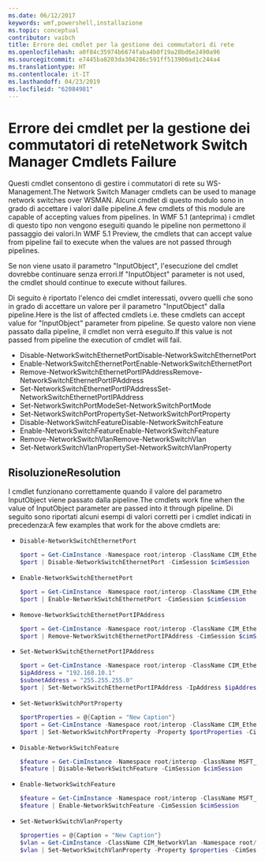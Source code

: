 ```yaml
---
ms.date: 06/12/2017
keywords: wmf,powershell,installazione
ms.topic: conceptual
contributor: vaibch
title: Errore dei cmdlet per la gestione dei commutatori di rete
ms.openlocfilehash: a0f84c35974b6674faba4b0f19a28bd6e2490a96
ms.sourcegitcommit: e7445ba8203da304286c591ff513900ad1c244a4
ms.translationtype: HT
ms.contentlocale: it-IT
ms.lasthandoff: 04/23/2019
ms.locfileid: "62084981"
---
```

# <a name="network-switch-manager-cmdlets-failure"></a><span data-ttu-id="a7724-103">Errore dei cmdlet per la gestione dei commutatori di rete</span><span class="sxs-lookup"><span data-stu-id="a7724-103">Network Switch Manager Cmdlets Failure</span></span>

<span data-ttu-id="a7724-104">Questi cmdlet consentono di gestire i commutatori di rete su WS-Management.</span><span class="sxs-lookup"><span data-stu-id="a7724-104">The Network Switch Manager cmdlets can be used to manage network switches over WSMAN.</span></span>
<span data-ttu-id="a7724-105">Alcuni cmdlet di questo modulo sono in grado di accettare i valori dalle pipeline.</span><span class="sxs-lookup"><span data-stu-id="a7724-105">A few cmdlets of this module are capable of accepting values from pipelines.</span></span>
<span data-ttu-id="a7724-106">In WMF 5.1 (anteprima) i cmdlet di questo tipo non vengono eseguiti quando le pipeline non permettono il passaggio dei valori.</span><span class="sxs-lookup"><span data-stu-id="a7724-106">In WMF 5.1 Preview, the cmdlets that can accept value from pipeline fail to execute when the values are not passed through pipelines.</span></span>

<span data-ttu-id="a7724-107">Se non viene usato il parametro "InputObject", l'esecuzione del cmdlet dovrebbe continuare senza errori.</span><span class="sxs-lookup"><span data-stu-id="a7724-107">If "InputObject" parameter is not used, the cmdlet should continue to execute without failures.</span></span>

<span data-ttu-id="a7724-108">Di seguito è riportato l'elenco dei cmdlet interessati, ovvero quelli che sono in grado di accettare un valore per il parametro "InputObject" dalla pipeline.</span><span class="sxs-lookup"><span data-stu-id="a7724-108">Here is the list of affected cmdlets i.e. these cmdlets can accept value for "InputObject" parameter from pipeline.</span></span>
<span data-ttu-id="a7724-109">Se questo valore non viene passato dalla pipeline, il cmdlet non verrà eseguito.</span><span class="sxs-lookup"><span data-stu-id="a7724-109">If this value is not passed from pipeline the execution of cmdlet will fail.</span></span>

- <span data-ttu-id="a7724-110">Disable-NetworkSwitchEthernetPort</span><span class="sxs-lookup"><span data-stu-id="a7724-110">Disable-NetworkSwitchEthernetPort</span></span>
- <span data-ttu-id="a7724-111">Enable-NetworkSwitchEthernetPort</span><span class="sxs-lookup"><span data-stu-id="a7724-111">Enable-NetworkSwitchEthernetPort</span></span>
- <span data-ttu-id="a7724-112">Remove-NetworkSwitchEthernetPortIPAddress</span><span class="sxs-lookup"><span data-stu-id="a7724-112">Remove-NetworkSwitchEthernetPortIPAddress</span></span>
- <span data-ttu-id="a7724-113">Set-NetworkSwitchEthernetPortIPAddress</span><span class="sxs-lookup"><span data-stu-id="a7724-113">Set-NetworkSwitchEthernetPortIPAddress</span></span>
- <span data-ttu-id="a7724-114">Set-NetworkSwitchPortMode</span><span class="sxs-lookup"><span data-stu-id="a7724-114">Set-NetworkSwitchPortMode</span></span>
- <span data-ttu-id="a7724-115">Set-NetworkSwitchPortProperty</span><span class="sxs-lookup"><span data-stu-id="a7724-115">Set-NetworkSwitchPortProperty</span></span>
- <span data-ttu-id="a7724-116">Disable-NetworkSwitchFeature</span><span class="sxs-lookup"><span data-stu-id="a7724-116">Disable-NetworkSwitchFeature</span></span>
- <span data-ttu-id="a7724-117">Enable-NetworkSwitchFeature</span><span class="sxs-lookup"><span data-stu-id="a7724-117">Enable-NetworkSwitchFeature</span></span>
- <span data-ttu-id="a7724-118">Remove-NetworkSwitchVlan</span><span class="sxs-lookup"><span data-stu-id="a7724-118">Remove-NetworkSwitchVlan</span></span>
- <span data-ttu-id="a7724-119">Set-NetworkSwitchVlanProperty</span><span class="sxs-lookup"><span data-stu-id="a7724-119">Set-NetworkSwitchVlanProperty</span></span>

## <a name="resolution"></a><span data-ttu-id="a7724-120">Risoluzione</span><span class="sxs-lookup"><span data-stu-id="a7724-120">Resolution</span></span>

<span data-ttu-id="a7724-121">I cmdlet funzionano correttamente quando il valore del parametro InputObject viene passato dalla pipeline.</span><span class="sxs-lookup"><span data-stu-id="a7724-121">The cmdlets work fine when the value of InputObject parameter are passed into it through pipeline.</span></span> <span data-ttu-id="a7724-122">Di seguito sono riportati alcuni esempi di valori corretti per i cmdlet indicati in precedenza:</span><span class="sxs-lookup"><span data-stu-id="a7724-122">A few examples that work for the above cmdlets are:</span></span>

- `Disable-NetworkSwitchEthernetPort`

  ```powershell
  $port = Get-CimInstance -Namespace root/interop -ClassName CIM_EthernetPort -CimSession $cimSession | Select-Object -First 1
  $port | Disable-NetworkSwitchEthernetPort -CimSession $cimSession
  ```

- `Enable-NetworkSwitchEthernetPort`

  ```powershell
  $port = Get-CimInstance -Namespace root/interop -ClassName CIM_EthernetPort -CimSession $cimSession | Select-Object -First 1
  $port | Enable-NetworkSwitchEthernetPort -CimSession $cimSession
  ```

- `Remove-NetworkSwitchEthernetPortIPAddress`

  ```powershell
  $port = Get-CimInstance -Namespace root/interop -ClassName CIM_EthernetPort -CimSession $cimSession | Select-Object -First 1
  $port | Remove-NetworkSwitchEthernetPortIPAddress -CimSession $cimSession
  ```

- `Set-NetworkSwitchEthernetPortIPAddress`

  ```powershell
  $port = Get-CimInstance -Namespace root/interop -ClassName CIM_EthernetPort -CimSession $cimSession | Select-Object -First 1
  $ipAddress = "192.168.10.1"
  $subnetAddress = "255.255.255.0"
  $port | Set-NetworkSwitchEthernetPortIPAddress -IpAddress $ipAddress -SubnetAddress $subnetAddress -CimSession $cimSession
  ```

- `Set-NetworkSwitchPortProperty`

  ```powershell
  $portProperties = @{Caption = "New Caption"}
  $port = Get-CimInstance -Namespace root/interop -ClassName CIM_EthernetPort -CimSession $cimSession | Select-Object -First 1
  $port | Set-NetworkSwitchPortProperty -Property $portProperties -CimSession $cimSession
  ```

- `Disable-NetworkSwitchFeature`

  ```powershell
  $feature = Get-CimInstance -Namespace root/interop -ClassName MSFT_Feature -CimSession $cimSession | Select-Object -First 1
  $feature | Disable-NetworkSwitchFeature -CimSession $cimSession
  ```

- `Enable-NetworkSwitchFeature`

  ```powershell
  $feature = Get-CimInstance -Namespace root/interop -ClassName MSFT_Feature -CimSession $cimSession | Select-Object -First 1
  $feature | Enable-NetworkSwitchFeature -CimSession $cimSession
  ```

- `Set-NetworkSwitchVlanProperty`

  ```powershell
  $properties = @{Caption = "New Caption"}
  $vlan = Get-CimInstance -ClassName CIM_NetworkVlan -Namespace root/interop -CimSession $cimSession | Select-Object -First 1
  $vlan | Set-NetworkSwitchVlanProperty -Property $properties -CimSession $cimSession
  ```